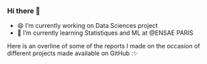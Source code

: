 ### Hi there 👋

- 😄 I’m currently working on Data Sciences project
- 🌱 I’m currently learning Statistiques and ML at @ENSAE PARIS

Here is an overline of some of the reports I made on the occasion of different projects made available on GitHub :✨
